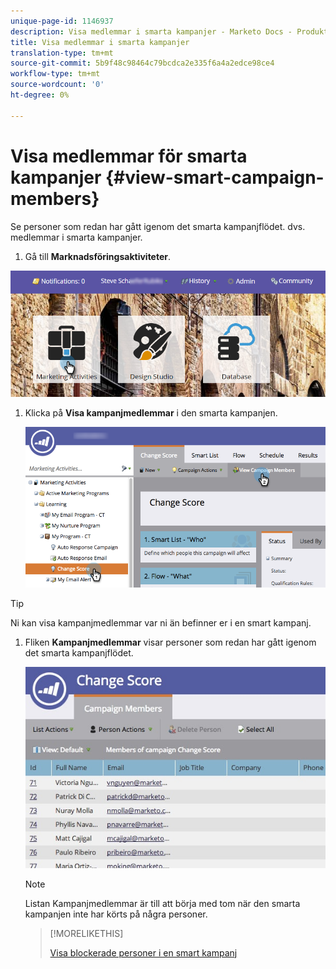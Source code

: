 ```yaml
---
unique-page-id: 1146937
description: Visa medlemmar i smarta kampanjer - Marketo Docs - Produktdokumentation
title: Visa medlemmar i smarta kampanjer
translation-type: tm+mt
source-git-commit: 5b9f48c98464c79bcdca2e335f6a4a2edce98ce4
workflow-type: tm+mt
source-wordcount: '0'
ht-degree: 0%

---
```



# Visa medlemmar för smarta kampanjer {#view-smart-campaign-members}

Se personer som redan har gått igenom det smarta kampanjflödet. dvs. medlemmar i smarta kampanjer.

1. Gå till **Marknadsföringsaktiviteter**.

![](assets/login-marketing-activities.png)

1. Klicka på **Visa kampanjmedlemmar** i den smarta kampanjen.

   ![](assets/changescore-hands.png)

>[!TIP]
>
>Ni kan visa kampanjmedlemmar var ni än befinner er i en smart kampanj.

1. Fliken **Kampanjmedlemmar** visar personer som redan har gått igenom det smarta kampanjflödet.

   ![](assets/smartcampaignheader-complete.jpg)

   >[!NOTE]
   >
   >Listan Kampanjmedlemmar är till att börja med tom när den smarta kampanjen inte har körts på några personer.

   >[!MORELIKETHIS]
   >
   >[Visa blockerade personer i en smart kampanj](/help/marketo/product-docs/core-marketo-concepts/smart-campaigns/smart-campaign-data/view-blocked-people-in-a-smart-campaign.md)
